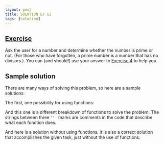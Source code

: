 ```yaml
---
layout: post
title: SOLUTION Ex 11
tags: [solution]
---
```


## [Exercise](http://practicepython.blogspot.com/2014/04/check-primality-function.html)

Ask the user for a number and determine whether the number is prime or not. (For those who have forgotten, a prime number is a number that has no divisors.). You can (and should!) use your answer to [Exercise 4](http://practicepython.blogspot.com/2014/02/divisors.html) to help you. 

## Sample solution

There are many ways of solving this problem, so here are a sample solutions:

The first, one possibility for using functions:
<script src="https://gist.github.com/prgrm/10950809.js"></script>

And this one is a different breakdown of functions to solve the problem. The strings between three `'''` marks are comments in the code that describe what each function does.

<script src="https://gist.github.com/JamieMacIver/11196563.js"></script>

And here is a solution without using functions. It is also a correct solution that accomplishes the given task, just without the use of functions. 

<script src="https://gist.github.com/evamvid/4ada99be543f08280fb0.js"></script>